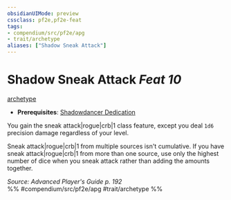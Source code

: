 ```yaml
---
obsidianUIMode: preview
cssclass: pf2e,pf2e-feat
tags:
- compendium/src/pf2e/apg
- trait/archetype
aliases: ["Shadow Sneak Attack"]
---
```

# Shadow Sneak Attack  *Feat 10*  
[archetype](rules/traits/archetype.md "Archetype Feat Trait")  

- **Prerequisites**: [Shadowdancer Dedication](compendium/feats/shadowdancer-dedication-apg.md)

You gain the sneak attack|rogue|crb|1 class feature, except you deal `1d6` precision damage regardless of your level.

Sneak attack|rogue|crb|1 from multiple sources isn't cumulative. If you have sneak attack|rogue|crb|1 from more than one source, use only the highest number of dice when you sneak attack rather than adding the amounts together.

*Source: Advanced Player's Guide p. 192*  
%% #compendium/src/pf2e/apg #trait/archetype %%